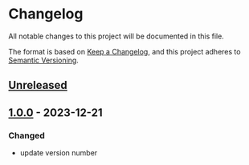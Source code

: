 # Changelog

All notable changes to this project will be documented in this file.

The format is based on [Keep a Changelog](https://keepachangelog.com/en/1.1.0/), and this project adheres
to [Semantic Versioning](https://semver.org/spec/v2.0.0.html).


## [Unreleased]


## [1.0.0] - 2023-12-21

### Changed

* update version number


[Unreleased]: https://github.com/rjdemetra/rjd3nowcasting/compare/v1.0.0...HEAD
[1.0.0]: https://github.com/rjdemetra/rjd3nowcasting/releases/tag/v1.0.0
